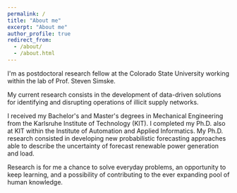 ```yaml
---
permalink: /
title: "About me"
excerpt: "About me"
author_profile: true
redirect_from: 
  - /about/
  - /about.html
---
```


I'm as postdoctoral research fellow at the Colorado State University working within the lab of Prof. Steven Simske.

My current research consists in the development of data-driven solutions for identifying and disrupting operations of illicit supply networks. 

I received my Bachelor's and Master's degrees in Mechanical Engineering from the Karlsruhe Institute of Technology (KIT). I completed  my Ph.D. also at KIT within the Institute of Automation and Applied Informatics. My Ph.D. research consisted in developing new probabilistic forecasting approaches able to describe the uncertainty of forecast renewable power generation and load.

Research is for me a chance to solve everyday problems, an opportunity to keep learning, and a possibility of contributing to the ever expanding pool of human knowledge.
